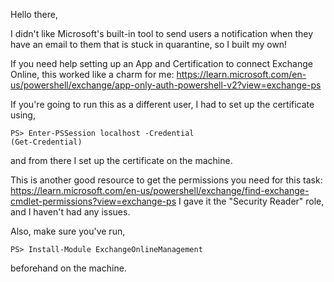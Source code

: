 Hello there,

I didn't like Microsoft's built-in tool to send users a notification when they have an email to them that is stuck in quarantine, so I built my own!

If you need help setting up an App and Certification to connect Exchange Online, this worked like a charm for me:
https://learn.microsoft.com/en-us/powershell/exchange/app-only-auth-powershell-v2?view=exchange-ps

If you're going to run this as a different user, I had to set up the certificate using,

<code>PS> Enter-PSSession localhost -Credential (Get-Credential)</code>

and from there I set up the certificate on the machine.

This is another good resource to get the permissions you need for this task: https://learn.microsoft.com/en-us/powershell/exchange/find-exchange-cmdlet-permissions?view=exchange-ps I gave it the "Security Reader" role, and I haven't had any issues.

Also, make sure you've run,

<code>PS> Install-Module ExchangeOnlineManagement</code>

beforehand on the machine.
